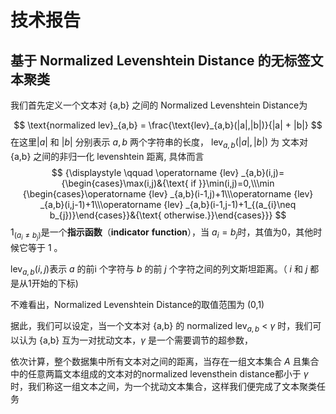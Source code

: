 # 技术报告

## 基于 Normalized Levenshtein Distance 的无标签文本聚类

我们首先定义一个文本对 {a,b} 之间的 Normalized Levenshtein Distance为

$$
\text{normalized lev}_{a,b} = \frac{\text{lev}_{a,b}(|a|,|b|)}{|a| + |b|}
$$
在这里$|a|$ 和 $|b|$ 分别表示 $a,b$ 两个字符串的长度， $\text{lev}_{a,b}(|a|,|b|)$ 为 文本对 {a,b} 之间的非归一化 levenshtein 距离, 具体而言
$$
{\displaystyle \qquad \operatorname {lev} _{a,b}(i,j)={\begin{cases}\max(i,j)&{\text{ if }}\min(i,j)=0,\\\min {\begin{cases}\operatorname {lev} _{a,b}(i-1,j)+1\\\operatorname {lev} _{a,b}(i,j-1)+1\\\operatorname {lev} _{a,b}(i-1,j-1)+1_{(a_{i}\neq b_{j})}\end{cases}}&{\text{ otherwise.}}\end{cases}}}
$$
$1_{(a_{i}\neq b_{j})}$是一个**指示函数**（**indicator** **function**），当 ${ a_{i}=b_{j}}$时，其值为0，其他时候它等于 1 。

${ \operatorname {lev} _{a,b}(i,j)}$表示 ${ a}$ 的前i 个字符与 $b$ 的前  $j$  个字符之间的列文斯坦距离。（ $i$ 和 $j$ 都是从1开始的下标)

不难看出，Normalized Levenshtein Distance的取值范围为 (0,1)

据此，我们可以设定，当一个文本对 {a,b} 的 $\text{normalized lev}_{a,b}$ < $\gamma$ 时，我们可以认为 {a,b} 互为一对扰动文本，$\gamma$ 是一个需要调节的超参数，

依次计算，整个数据集中所有文本对之间的距离，当存在一组文本集合 $A$ 且集合中的任意两篇文本组成的文本对的normalized levensthein distance都小于 $\gamma$ 时，我们称这一组文本之间，为一个扰动文本集合，这样我们便完成了文本聚类任务 